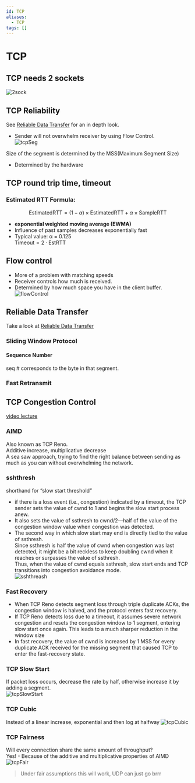 ```yaml
---
id: TCP
aliases:
  - TCP
tags: []
---
```


# TCP

## TCP needs 2 sockets 
![2sock](../Images/tcpThreeWay.png) 

## TCP Reliability 
See [Reliable Data Transfer](notes/RDT.md) for an in depth look.  
- Sender will not overwhelm receiver by using Flow Control.  
![tcpSeg](../Images/tcpSegmentStructure.png) 

Size of the segment is determined by the MSS(Maximum Segment Size)
- Determined by the hardware

## TCP round trip time, timeout

### Estimated RTT Formula:
$$ \text{EstimatedRTT} = (1 - \alpha) \times \text{EstimatedRTT} + \alpha \times \text{SampleRTT} $$
- **exponential weighted moving average (EWMA)**
- Influence of past samples decreases exponentially fast
- Typical value: α = 0.125  
$\text{Timeout}=2 \cdot \text{EstRTT}$

## Flow control 
- More of a problem with matching speeds
- Receiver controls how much is received.  
- Determined by how much space you have in the client buffer.  
![flowControl](../Images/flowControlSegment.png) 

## Reliable Data Transfer 
Take a look at [Reliable Data Transfer](notes/RDT.md)  
### Sliding Window Protocol 

#### Sequence Number 
seq # corresponds to the byte in that segment.  

### Fast Retransmit 


## TCP Congestion Control 
[video lecture](https://www.youtube.com/watch?v=cIHiSR4j3g4)  

### AIMD
Also known as TCP Reno.  
Additive increase, multiplicative decrease  
A sea saw approach, trying to find the right balance between sending as much as you can without overwhelming the network.    

### sshthresh
shorthand for “slow start threshold”  
- if there is a loss event (i.e., congestion) indicated by a timeout, the TCP sender sets the value of cwnd to 1 and begins the slow start process anew.  
- It also sets the value of ssthresh to cwnd/2—half of the value of the congestion window value when congestion was detected.  
- The second way in which slow start may end is directly tied to the value of ssthresh.  
Since ssthresh is half the value of cwnd when congestion was last detected, it might be a bit reckless to keep doubling cwnd when it reaches or surpasses the value of ssthresh.  
Thus, when the value of cwnd equals ssthresh, slow start ends and TCP transitions into congestion avoidance mode.  
![sshthreash](../Images/sshthresh.png) 

### Fast Recovery 
- When TCP Reno detects segment loss through triple duplicate ACKs, the congestion window is halved, and the protocol enters fast recovery.
- If TCP Reno detects loss due to a timeout, it assumes severe network congestion and resets the congestion window to 1 segment, entering slow start once again. This leads to a much sharper reduction in the window size
- In fast recovery, the value of cwnd is increased by 1 MSS for every duplicate  ACK received for the missing segment that caused TCP to enter the fast-recovery  state. 

### TCP Slow Start
If packet loss occurs, decrease the rate by half, otherwise increase it by adding a segment.  
![tcpSlowStart](../Images/tcpSlowStart.png) 

### TCP Cubic
Instead of a linear increase, exponential and then log at halfway
![tcpCubic](../Images/tcpCubic.png) 

### TCP Fairness
Will every connection share the same amount of throughput?  
Yes! - Because of the additive and multiplicative properties of AIMD
![tcpFair](../Images/tcpFair.png) 
> Under fair assumptions this will work, UDP can just go brrr



